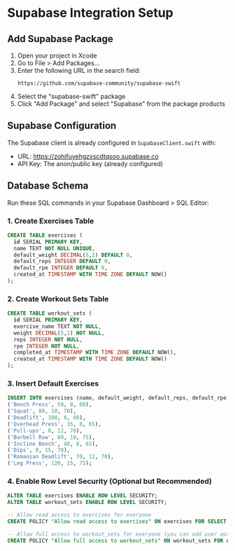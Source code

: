 # Supabase Integration Setup

## Add Supabase Package
1. Open your project in Xcode
2. Go to File > Add Packages...
3. Enter the following URL in the search field:
   ```
   https://github.com/supabase-community/supabase-swift
   ```
4. Select the "supabase-swift" package
5. Click "Add Package" and select "Supabase" from the package products

## Supabase Configuration
The Supabase client is already configured in `SupabaseClient.swift` with:
- URL: https://zohjfuyehgzxscdtqsoo.supabase.co
- API Key: The anon/public key (already configured)

## Database Schema

Run these SQL commands in your Supabase Dashboard > SQL Editor:

### 1. Create Exercises Table
```sql
CREATE TABLE exercises (
  id SERIAL PRIMARY KEY,
  name TEXT NOT NULL UNIQUE,
  default_weight DECIMAL(5,2) DEFAULT 0,
  default_reps INTEGER DEFAULT 0,
  default_rpe INTEGER DEFAULT 0,
  created_at TIMESTAMP WITH TIME ZONE DEFAULT NOW()
);
```

### 2. Create Workout Sets Table
```sql
CREATE TABLE workout_sets (
  id SERIAL PRIMARY KEY,
  exercise_name TEXT NOT NULL,
  weight DECIMAL(5,2) NOT NULL,
  reps INTEGER NOT NULL,
  rpe INTEGER NOT NULL,
  completed_at TIMESTAMP WITH TIME ZONE DEFAULT NOW(),
  created_at TIMESTAMP WITH TIME ZONE DEFAULT NOW()
);
```

### 3. Insert Default Exercises
```sql
INSERT INTO exercises (name, default_weight, default_reps, default_rpe) VALUES
('Bench Press', 50, 8, 60),
('Squat', 80, 10, 70),
('Deadlift', 100, 6, 80),
('Overhead Press', 35, 8, 65),
('Pull-ups', 0, 12, 70),
('Barbell Row', 60, 10, 75),
('Incline Bench', 40, 8, 65),
('Dips', 0, 15, 70),
('Romanian Deadlift', 70, 12, 70),
('Leg Press', 120, 15, 75);
```

### 4. Enable Row Level Security (Optional but Recommended)
```sql
ALTER TABLE exercises ENABLE ROW LEVEL SECURITY;
ALTER TABLE workout_sets ENABLE ROW LEVEL SECURITY;

-- Allow read access to exercises for everyone
CREATE POLICY "Allow read access to exercises" ON exercises FOR SELECT USING (true);

-- Allow full access to workout_sets for everyone (you can add user authentication later)
CREATE POLICY "Allow full access to workout_sets" ON workout_sets FOR ALL USING (true);
``` 